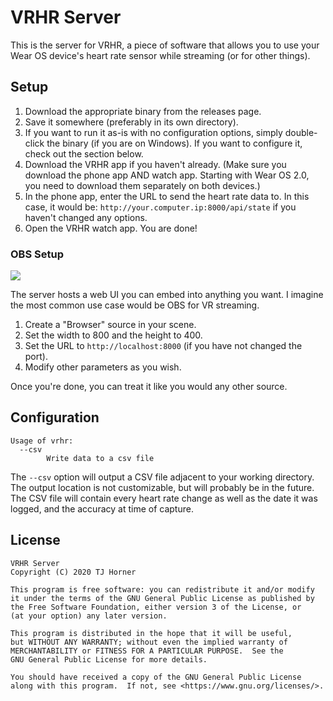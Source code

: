 # VRHR Server

This is the server for VRHR, a piece of software that allows you to use your Wear OS device's heart rate sensor while streaming (or for other things).

## Setup

1. Download the appropriate binary from the releases page.
2. Save it somewhere (preferably in its own directory).
3. If you want to run it as-is with no configuration options, simply double-click the binary (if you are on Windows). If you want to configure it, check out the section below.
4. Download the VRHR app if you haven't already. (Make sure you download the phone app AND watch app. Starting with Wear OS 2.0, you need to download them separately on both devices.)
5. In the phone app, enter the URL to send the heart rate data to. In this case, it would be: `http://your.computer.ip:8000/api/state` if you haven't changed any options.
6. Open the VRHR watch app. You are done!

### OBS Setup

![](https://user-images.githubusercontent.com/2646487/78212484-dd414e00-747d-11ea-8ba9-418835140cdd.png)

The server hosts a web UI you can embed into anything you want. I imagine the most common use case would be OBS for VR streaming.

1. Create a "Browser" source in your scene.
2. Set the width to 800 and the height to 400.
3. Set the URL to `http://localhost:8000` (if you have not changed the port).
4. Modify other parameters as you wish.

Once you're done, you can treat it like you would any other source.

## Configuration

```
Usage of vrhr:
  --csv
        Write data to a csv file
```

The `--csv` option will output a CSV file adjacent to your working directory. The output location is not customizable, but will probably be in the future. The CSV file will contain every heart rate change as well as the date it was logged, and the accuracy at time of capture.

## License

```
VRHR Server
Copyright (C) 2020 TJ Horner

This program is free software: you can redistribute it and/or modify
it under the terms of the GNU General Public License as published by
the Free Software Foundation, either version 3 of the License, or
(at your option) any later version.

This program is distributed in the hope that it will be useful,
but WITHOUT ANY WARRANTY; without even the implied warranty of
MERCHANTABILITY or FITNESS FOR A PARTICULAR PURPOSE.  See the
GNU General Public License for more details.

You should have received a copy of the GNU General Public License
along with this program.  If not, see <https://www.gnu.org/licenses/>.
```